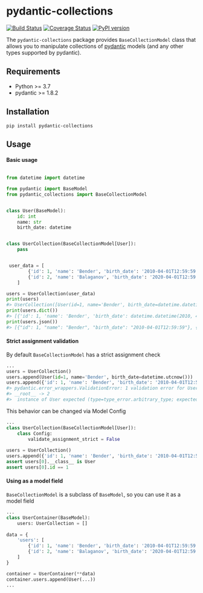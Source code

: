 # pydantic-collections

[![Build Status](https://app.travis-ci.com/romis2012/pydantic-collections.svg?branch=master)](https://app.travis-ci.com/romis2012/pydantic-collections)
[![Coverage Status](https://coveralls.io/repos/github/romis2012/pydantic-collections/badge.svg?branch=master&_=x)](https://coveralls.io/github/romis2012/pydantic-collections?branch=master)
[![PyPI version](https://badge.fury.io/py/pydantic-collections.svg)](https://badge.fury.io/py/pydantic-collections)

The `pydantic-collections` package provides `BaseCollectionModel` class that allows you 
to manipulate collections of [pydantic](https://github.com/samuelcolvin/pydantic) models 
(and any other types supported by pydantic).


## Requirements
- Python >= 3.7
- pydantic >= 1.8.2


## Installation

```
pip install pydantic-collections
```

## Usage

#### Basic usage
```python

from datetime import datetime

from pydantic import BaseModel
from pydantic_collections import BaseCollectionModel


class User(BaseModel):
    id: int
    name: str
    birth_date: datetime


class UserCollection(BaseCollectionModel[User]):
    pass


 user_data = [
        {'id': 1, 'name': 'Bender', 'birth_date': '2010-04-01T12:59:59'},
        {'id': 2, 'name': 'Balaganov', 'birth_date': '2020-04-01T12:59:59'},
    ]

users = UserCollection(user_data)
print(users)
#> UserCollection([User(id=1, name='Bender', birth_date=datetime.datetime(2010, 4, 1, 12, 59, 59)), User(id=2, name='Balaganov', birth_date=datetime.datetime(2020, 4, 1, 12, 59, 59))])
print(users.dict())
#> [{'id': 1, 'name': 'Bender', 'birth_date': datetime.datetime(2010, 4, 1, 12, 59, 59)}, {'id': 2, 'name': 'Balaganov', 'birth_date': datetime.datetime(2020, 4, 1, 12, 59, 59)}]
print(users.json())
#> [{"id": 1, "name": "Bender", "birth_date": "2010-04-01T12:59:59"}, {"id": 2, "name": "Balaganov", "birth_date": "2020-04-01T12:59:59"}]
```

#### Strict assignment validation

By default `BaseCollectionModel` has a strict assignment check
```python
...
users = UserCollection()
users.append(User(id=1, name='Bender', birth_date=datetime.utcnow()))  # OK
users.append({'id': 1, 'name': 'Bender', 'birth_date': '2010-04-01T12:59:59'})
#> pydantic.error_wrappers.ValidationError: 1 validation error for UserCollection
#> __root__ -> 2
#>  instance of User expected (type=type_error.arbitrary_type; expected_arbitrary_type=User)
```

This behavior can be changed via Model Config
```python
...
class UserCollection(BaseCollectionModel[User]):
    class Config:
        validate_assignment_strict = False
        
users = UserCollection()
users.append({'id': 1, 'name': 'Bender', 'birth_date': '2010-04-01T12:59:59'})  # OK
assert users[0].__class__ is User
assert users[0].id == 1
```

#### Using as a model field

`BaseCollectionModel` is a subclass of `BaseModel`, so you can use it as a model field
```python
...
class UserContainer(BaseModel):
    users: UserCollection = []
        
data = {
    'users': [
        {'id': 1, 'name': 'Bender', 'birth_date': '2010-04-01T12:59:59'},
        {'id': 2, 'name': 'Balaganov', 'birth_date': '2020-04-01T12:59:59'},
    ]
}

container = UserContainer(**data)
container.users.append(User(...))
...
```
